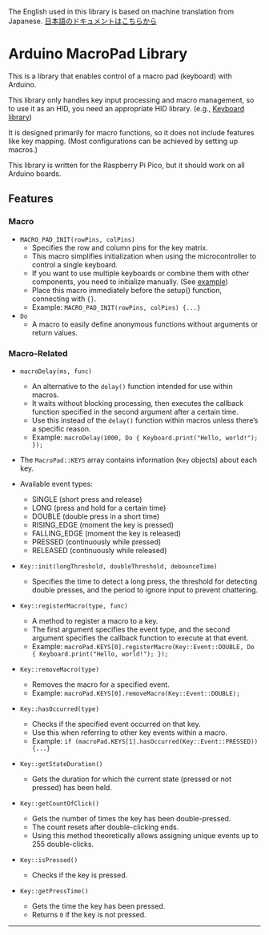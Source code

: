 The English used in this library is based on machine translation from Japanese.
[日本語のドキュメントはこちらから](/README.ja.md)

# Arduino MacroPad Library

This is a library that enables control of a macro pad (keyboard) with Arduino.

This library only handles key input processing and macro management, so to use it as an HID, you need an appropriate HID library. (e.g., [Keyboard library](https://github.com/arduino-libraries/Keyboard))

It is designed primarily for macro functions, so it does not include features like key mapping. (Most configurations can be achieved by setting up macros.)

This library is written for the Raspberry Pi Pico, but it should work on all Arduino boards.

## Features

### Macro
- `MACRO_PAD_INIT(rowPins, colPins)`
    - Specifies the row and column pins for the key matrix.
    - This macro simplifies initialization when using the microcontroller to control a single keyboard.
    - If you want to use multiple keyboards or combine them with other components, you need to initialize manually. (See [example](/example/configure_without_init_macro/configure_without_init_macro.ino))
    - Place this macro immediately before the setup() function, connecting with `{}`.
    - Example: `MACRO_PAD_INIT(rowPins, colPins) {...}`
- `Do`
    - A macro to easily define anonymous functions without arguments or return values.

### Macro-Related
- `macroDelay(ms, func)`
    - An alternative to the `delay()` function intended for use within macros.
    - It waits without blocking processing, then executes the callback function specified in the second argument after a certain time.
    - Use this instead of the `delay()` function within macros unless there’s a specific reason.
    - Example: `macroDelay(1000, Do { Keyboard.print("Hello, world!"); });`

- The `MacroPad::KEYS` array contains information (`Key` objects) about each key.
- Available event types:

    - SINGLE (short press and release)
    - LONG (press and hold for a certain time)
    - DOUBLE (double press in a short time)
    - RISING_EDGE (moment the key is pressed)
    - FALLING_EDGE (moment the key is released)
    - PRESSED (continuously while pressed)
    - RELEASED (continuously while released)

- `Key::init(longThreshold, doubleThreshold, debounceTime)`
    - Specifies the time to detect a long press, the threshold for detecting double presses, and the period to ignore input to prevent chattering.

- `Key::registerMacro(type, func)`
    - A method to register a macro to a key.
    - The first argument specifies the event type, and the second argument specifies the callback function to execute at that event.
    - Example: `macroPad.KEYS[0].registerMacro(Key::Event::DOUBLE, Do { Keyboard.print("Hello, world!"); });`
- `Key::removeMacro(type)`
    - Removes the macro for a specified event.
    - Example: `macroPad.KEYS[0].removeMacro(Key::Event::DOUBLE);`
- `Key::hasOccurred(type)`
    - Checks if the specified event occurred on that key.
    - Use this when referring to other key events within a macro.
    - Example: `if (macroPad.KEYS[1].hasOccurred(Key::Event::PRESSED)) {...}`
- `Key::getStateDuration()`
    - Gets the duration for which the current state (pressed or not pressed) has been held.
- `Key::getCountOfClick()`
    - Gets the number of times the key has been double-pressed.
    - The count resets after double-clicking ends.
    - Using this method theoretically allows assigning unique events up to 255 double-clicks.

- `Key::isPressed()`
    - Checks if the key is pressed.
- `Key::getPressTime()`
    - Gets the time the key has been pressed.
    - Returns `0` if the key is not pressed.

---